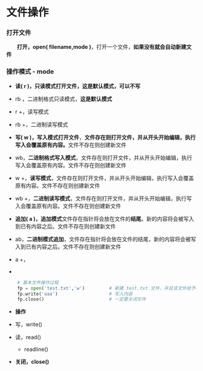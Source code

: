 # 文件操作

### 打开文件
&emsp;&emsp;**打开，open( filename,mode )**，打开一个文件，**如果没有就会自动新建文件**
### 操作模式 - mode
*  **读( r )，只读模式打开文件，这是默认模式，可以不写**
  * rb ，二进制格式只读模式，**这是默认模式**
  * r +，读写模式
  * rb +，二进制读写模式

              
*  **写( w )，写入模式打开文件**，**文件存在则打开文件，并从开头开始编辑，执行写入会覆盖原有内容。**⽂件不存在则创建新文件
  * wb，**二进制格式写入模式**，文件存在则打开文件，并从开头开始编辑，执行写入会覆盖原有内容。⽂件不存在则创建新文件
  * w +，**读写模式**，文件存在则打开文件，并从开头开始编辑，执行写入会覆盖原有内容。⽂件不存在则创建新文件
  * wb +，**二进制读写模式**，文件存在则打开文件，并从开头开始编辑，执行写入会覆盖原有内容。⽂件不存在则创建新文件
  
  
*  **追加( a )，追加模式**文件存在指针将会放在文件的**结尾**。新的内容将会被写入到已有内容之后。文件不存在则创建新⽂件
  * ab，**二进制模式追加**，文件存在指针将会放在文件的结尾，新的内容将会被写入到已有内容之后。文件不存在则创建新⽂件
  * a +，
  * 

















```python
    # 基本文件操作过程
    fp = open('test.txt','w')         # 新建 test.txt 文件，并且该文件给予写入权限，赋值与一个变量
    fp.write('aaa')                   # 写入内容
    fp.close()                        # 一定要关闭文件

```


  
*  **操作**
  * 写，write()
  * 读，read()
    * readline()  
    
    
*  **关闭，close()**




